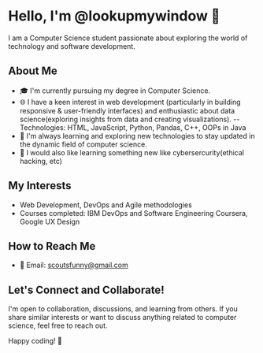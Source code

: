 # Hello, I'm @lookupmywindow 👋

I am a Computer Science student passionate about exploring the world of technology and software development.

## About Me

- 🎓 I'm currently pursuing my degree in Computer Science.
- 🌐 I have a keen interest in web development (particularly in building responsive & user-friendly interfaces) and enthusiastic about data science(exploring insights from data and creating visualizations).
      --Technologies: HTML, JavaScript, Python, Pandas, C++, OOPs in Java
- 🌱 I'm always learning and exploring new technologies to stay updated in the dynamic field of computer science.
- 🚀 I would also like learning something new like cybersercurity(ethical hacking, etc)
  
## My Interests

- Web Development, DevOps and Agile methodologies
- Courses completed: IBM DevOps and Software Engineering Coursera, Google UX Design

## How to Reach Me

- 📧 Email: scoutsfunny@gmail.com

## Let's Connect and Collaborate!

I'm open to collaboration, discussions, and learning from others. If you share similar interests or want to discuss anything related to computer science, feel free to reach out.

Happy coding! 🚀

<!---
lookupmywindow/lookupmywindow is a ✨ special ✨ repository because its `README.md` (this file) appears on your GitHub profile.
You can click the Preview link to take a look at your changes.
--->
